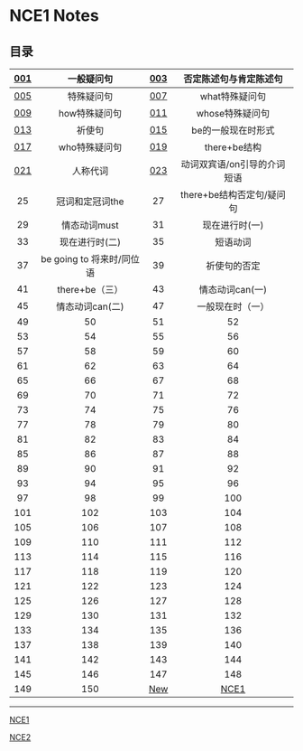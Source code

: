 # **NCE1 Notes**  
## **目录**  
| [001](https://github.com/moodHappy/HelloWorld/blob/master/NCE%20notes%20md%2FNCE%20Note1%2F001.md) | 一般疑问句 | [003](https://github.com/moodHappy/HelloWorld/blob/master/NCE%20notes%20md%2FNCE%20Note1%2F003.md) | 否定陈述句与肯定陈述句 |
|:-:|:-:|:-:|:-:|
| [005](https://github.com/moodHappy/HelloWorld/blob/master/NCE%20notes%20md%2FNCE%20Note1%2F005.md) | 特殊疑问句 | [007](https://github.com/moodHappy/HelloWorld/blob/master/NCE%20notes%20md%2FNCE%20Note1%2F007.md) | what特殊疑问句 |
| [009](https://github.com/moodHappy/HelloWorld/blob/master/NCE%20notes%20md%2FNCE%20Note1%2F009.md) | how特殊疑问句 | [011](https://github.com/moodHappy/HelloWorld/blob/master/NCE%20notes%20md%2FNCE%20Note1%2F011.md) | whose特殊疑问句 |
| [013](https://github.com/moodHappy/HelloWorld/blob/master/NCE%20notes%20md%2FNCE%20Note1%2F013.md) | 祈使句 | [015](https://github.com/moodHappy/HelloWorld/blob/master/NCE%20notes%20md%2FNCE%20Note1%2F015.md) | be的一般现在时形式 |
| [017](https://github.com/moodHappy/HelloWorld/blob/master/NCE%20notes%20md%2FNCE%20Note1%2F017.md) | who特殊疑问句 | [019](https://github.com/moodHappy/HelloWorld/blob/master/NCE%20notes%20md%2FNCE%20Note1%2F019.md) | there+be结构 |
| [021](https://github.com/moodHappy/HelloWorld/blob/master/NCE%20notes%20md%2FNCE%20Note1%2F021.md) | 人称代词 | [023](https://github.com/moodHappy/HelloWorld/blob/master/NCE%20notes%20md%2FNCE%20Note1%2F023.md) | 动词双宾语\/on引导的介词短语 |
| 25 | 冠词和定冠词the | 27 | there+be结构否定句\/疑问句 |
| 29 | 情态动词must | 31 | 现在进行时(一) |
| 33 | 现在进行时(二) | 35 | 短语动词 |
| 37 | be going to 将来时/同位语 | 39 | 祈使句的否定 |
| 41 | there+be（三） | 43 | 情态动词can(一) |
| 45 | 情态动词can(二) | 47 | 一般现在时（一） |
| 49 | 50 | 51 | 52 |
| 53 | 54 | 55 | 56 |
| 57 | 58 | 59 | 60 |
| 61 | 62 | 63 | 64 |
| 65 | 66 | 67 | 68 |
| 69 | 70 | 71 | 72 |
| 73 | 74 | 75 | 76 |
| 77 | 78 | 79 | 80 |
| 81 | 82 | 83 | 84 |
| 85 | 86 | 87 | 88 |
| 89 | 90 | 91 | 92 |
| 93 | 94 | 95 | 96 |
| 97 | 98 | 99 | 100 |
| 101 | 102 | 103 | 104 |
| 105 | 106 | 107 | 108 |
| 109 | 110 | 111 | 112 |
| 113 | 114 | 115 | 116 |
| 117 | 118 | 119 | 120 |
| 121 | 122 | 123 | 124 |
| 125 | 126 | 127 | 128 |
| 129 | 130 | 131 | 132 |
| 133 | 134 | 135 | 136 |
| 137 | 138 | 139 | 140 |
| 141 | 142 | 143 | 144 |
| 145 | 146 | 147 | 148 |
| 149 | 150 | [New](https://github.com/moodHappy/HelloWorld/blob/master/Reading%20notes.md) | [NCE1](https://github.com/moodHappy/HelloWorld/blob/master/NCE%20notes%20md%2FNCE%20Note1%2Fnce1%20notes.txt) |





---
[NCE1](https://github.com/moodHappy/HelloWorld/blob/master/NCE%20notes%20md%2FNCE%20Note1%2FTable%20of%20contents.md)  

[NCE2](https://github.com/moodHappy/HelloWorld/blob/master/NCE%20notes%20md%2FNCE%20Note2%2FTable%20of%20contents.md)




